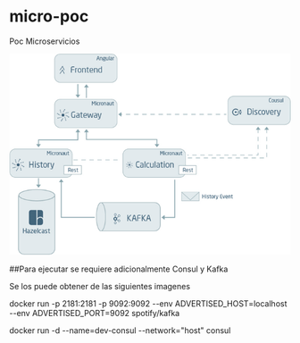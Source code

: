 # micro-poc
Poc Microservicios

![Micro-POC](Micro-POC.png)

##Para ejecutar se requiere adicionalmente Consul y Kafka

Se los puede obtener de las siguientes imagenes

  docker run -p 2181:2181 -p 9092:9092 --env ADVERTISED_HOST=localhost --env ADVERTISED_PORT=9092 spotify/kafka
  
  docker run -d --name=dev-consul --network="host" consul
